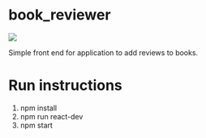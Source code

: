 # book_reviewer

<img src="https://i.imgur.com/R6RY8Sl.png">

Simple front end for application to add reviews to books.

# Run instructions
1. npm install
2. npm run react-dev
3. npm start
